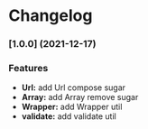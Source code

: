# Changelog

### [1.0.0] (2021-12-17)

### Features

- **Url:** add Url compose sugar
- **Array:** add Array remove sugar
- **Wrapper:** add Wrapper util
- **validate:** add validate util
